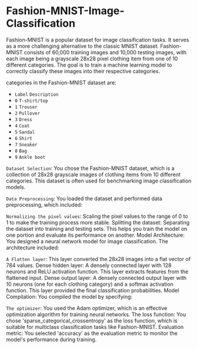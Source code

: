 # Fashion-MNIST-Image-Classification

Fashion-MNIST is a popular dataset for image classification tasks. It serves as a more challenging alternative to the classic MNIST dataset. Fashion-MNIST consists of 60,000 training images and 10,000 testing images, with each image being a grayscale 28x28 pixel clothing item from one of 10 different categories. The goal is to train a machine learning model to correctly classify these images into their respective categories.

categories in the Fashion-MNIST dataset are:

* `Label`	`Description`
* `0`  `T-shirt/top`
* `1`  `Trouser`
* `2`	 `Pullover`
* `3`	 `Dress`
* `4`	 `Coat`
* `5`	 `Sandal`
* `6`	 `Shirt`
* `7`	 `Sneaker`
* `8`	 `Bag`
* `9`	 `Ankle boot`

`Dataset Selection`: You chose the Fashion-MNIST dataset, which is a collection of 28x28 grayscale images of clothing items from 10 different categories. This dataset is often used for benchmarking image classification models.

`Data Preprocessing`: You loaded the dataset and performed data preprocessing, which included:

`Normalizing the pixel values`: Scaling the pixel values to the range of 0 to 1 to make the training process more stable.
Splitting the dataset: Separating the dataset into training and testing sets. This helps you train the model on one portion and evaluate its performance on another.
Model Architecture: You designed a neural network model for image classification. The architecture included:

`A Flatten layer`: This layer converted the 28x28 images into a flat vector of 784 values.
Dense hidden layer: A densely connected layer with 128 neurons and ReLU activation function. This layer extracts features from the flattened input.
Dense output layer: A densely connected output layer with 10 neurons (one for each clothing category) and a softmax activation function. This layer provided the final classification probabilities.
Model Compilation: You compiled the model by specifying:

`The optimizer`: You used the Adam optimizer, which is an effective optimization algorithm for training neural networks.
The loss function: You chose 'sparse_categorical_crossentropy' as the loss function, which is suitable for multiclass classification tasks like Fashion-MNIST.
Evaluation metric: You selected 'accuracy' as the evaluation metric to monitor the model's performance during training.
